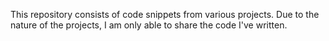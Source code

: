 This repository consists of code snippets from various projects. Due to the nature of the projects, I am only able to share the code I've written. 
